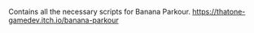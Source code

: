 Contains all the necessary scripts for Banana Parkour.
https://thatone-gamedev.itch.io/banana-parkour

